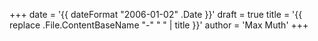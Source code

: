 +++
date = '{{ dateFormat "2006-01-02" .Date }}'
draft = true
title = '{{ replace .File.ContentBaseName "-" " " | title }}'
author = 'Max Muth'
+++
